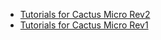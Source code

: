   - [Tutorials for Cactus Micro
    Rev2](/Cactus_Micro_R2_Tutorial "wikilink")
  - [Tutorials for Cactus Micro Rev1](/Cactus_Micro_Tutorial "wikilink")